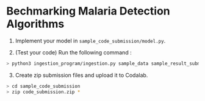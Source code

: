 # Bechmarking Malaria Detection Algorithms

1) Implement your model in `sample_code_submission/model.py`.

2) (Test your code) Run the following command :
```bash
> python3 ingestion_program/ingestion.py sample_data sample_result_submission ingestion_program sample_code_submission
```

3) Create zip submission files and upload it to Codalab.

```bash
> cd sample_code_submission
> zip code_submission.zip *
```
